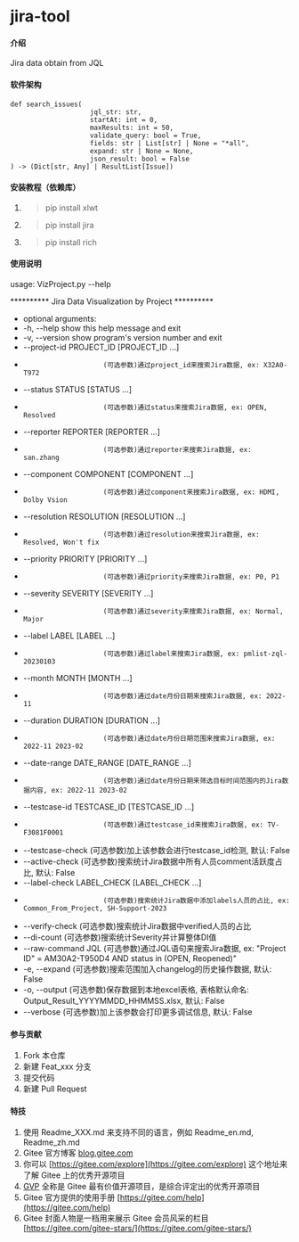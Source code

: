 # jira-tool

#### 介绍
Jira data obtain from JQL

#### 软件架构

```
def search_issues(
                    jql_str: str,
                    startAt: int = 0,
                    maxResults: int = 50,
                    validate_query: bool = True,
                    fields: str | List[str] | None = "*all",
                    expand: str | None = None,
                    json_result: bool = False
) -> (Dict[str, Any] | ResultList[Issue])
```


#### 安装教程（依赖库）

1.  > pip install xlwt
2.  > pip install jira
3.  > pip install rich

#### 使用说明

usage: VizProject.py --help

********** Jira Data Visualization by Project **********


- optional arguments:
-   -h, --help            show this help message and exit
-   -v, --version         show program's version number and exit
-   --project-id PROJECT_ID [PROJECT_ID ...]
-                         (可选参数)通过project_id来搜索Jira数据, ex: X32A0-T972
-   --status STATUS [STATUS ...]
-                         (可选参数)通过status来搜索Jira数据, ex: OPEN, Resolved
-   --reporter REPORTER [REPORTER ...]
-                         (可选参数)通过reporter来搜索Jira数据, ex: san.zhang
-   --component COMPONENT [COMPONENT ...]
-                         (可选参数)通过component来搜索Jira数据, ex: HDMI, Dolby Vsion
-   --resolution RESOLUTION [RESOLUTION ...]
-                         (可选参数)通过resolution来搜索Jira数据, ex: Resolved, Won't fix
-   --priority PRIORITY [PRIORITY ...]
-                         (可选参数)通过priority来搜索Jira数据, ex: P0, P1
-   --severity SEVERITY [SEVERITY ...]
-                         (可选参数)通过severity来搜索Jira数据, ex: Normal, Major
-   --label LABEL [LABEL ...]
-                         (可选参数)通过label来搜索Jira数据, ex: pmlist-zql-20230103
-   --month MONTH [MONTH ...]
-                         (可选参数)通过date月份日期来搜索Jira数据, ex: 2022-11
-   --duration DURATION [DURATION ...]
-                         (可选参数)通过date月份日期范围来搜索Jira数据, ex: 2022-11 2023-02
-   --date-range DATE_RANGE [DATE_RANGE ...]
-                         (可选参数)通过date月份日期来筛选目标时间范围内的Jira数据内容, ex: 2022-11 2023-02
-   --testcase-id TESTCASE_ID [TESTCASE_ID ...]
-                         (可选参数)通过testcase_id来搜索Jira数据, ex: TV-F3081F0001
-   --testcase-check      (可选参数)加上该参数会进行testcase_id检测, 默认: False
-   --active-check        (可选参数)搜索统计Jira数据中所有人员comment活跃度占比, 默认: False
-   --label-check LABEL_CHECK [LABEL_CHECK ...]
-                         (可选参数)搜索统计Jira数据中添加labels人员的占比, ex: Common_From_Project, SH-Support-2023
-   --verify-check        (可选参数)搜索统计Jira数据中verified人员的占比
-   --di-count            (可选参数)搜索统计Severity并计算整体DI值
-   --raw-command JQL     (可选参数)通过JQL语句来搜索Jira数据, ex: "Project ID" = AM30A2-T950D4 AND status in (OPEN, Reopened)"
-   -e, --expand          (可选参数)搜索范围加入changelog的历史操作数据, 默认: False
-   -o, --output          (可选参数)保存数据到本地excel表格, 表格默认命名: Output_Result_YYYYMMDD_HHMMSS.xlsx, 默认: False
-   --verbose             (可选参数)加上该参数会打印更多调试信息, 默认: False

#### 参与贡献

1.  Fork 本仓库
2.  新建 Feat_xxx 分支
3.  提交代码
4.  新建 Pull Request


#### 特技

1.  使用 Readme\_XXX.md 来支持不同的语言，例如 Readme\_en.md, Readme\_zh.md
2.  Gitee 官方博客 [blog.gitee.com](https://blog.gitee.com)
3.  你可以 [https://gitee.com/explore](https://gitee.com/explore) 这个地址来了解 Gitee 上的优秀开源项目
4.  [GVP](https://gitee.com/gvp) 全称是 Gitee 最有价值开源项目，是综合评定出的优秀开源项目
5.  Gitee 官方提供的使用手册 [https://gitee.com/help](https://gitee.com/help)
6.  Gitee 封面人物是一档用来展示 Gitee 会员风采的栏目 [https://gitee.com/gitee-stars/](https://gitee.com/gitee-stars/)
